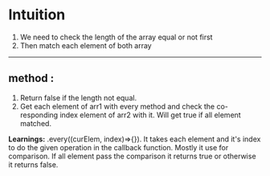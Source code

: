 # Intuition

1. We need to check the length of the array equal or not first
2. Then match each element of both array

<hr/>

## method :

1. Return false if the length not equal.
2. Get each element of arr1 with every method and check the co-responding index element of arr2 with it. Will get true if all element matched.

**Learnings:** .every((curElem, index)=>{}). It takes each element and it's index to do the given operation in the callback function. Mostly it use for comparison. If all element pass the comparison it returns true or otherwise it returns false.
